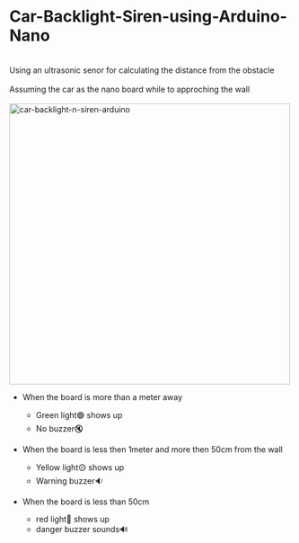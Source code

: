 # Car-Backlight-Siren-using-Arduino-Nano
<br/>
Using an ultrasonic senor for calculating the distance from the obstacle
<br/>
<br/>
Assuming the car as the nano board while to approching the wall
<br/>
<br/>
<img src="https://user-images.githubusercontent.com/68838221/215089642-3a8cd9ca-f5cb-4087-871f-58cf91b63817.jpeg" alt="car-backlight-n-siren-arduino" width="500"/>

- When the board is more than a meter away
  - Green light🟢 shows up
  - No buzzer🔇
  
- When the board is less then 1meter and more then 50cm from the wall
  - Yellow light🟡 shows up
  - Warning buzzer🔉
  
- When the board is less than 50cm
  - red light🔴 shows up
  - danger buzzer sounds🔊
